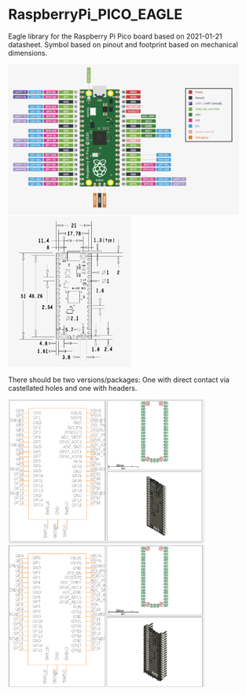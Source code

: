 # RaspberryPi_PICO_EAGLE

Eagle library for the Raspberry Pi Pico board based on 2021-01-21 datasheet. 
Symbol based on pinout and footprint based on mechanical dimensions.

<img src="https://github.com/ipaid2win/RaspberryPi_PICO_EAGLE/blob/main/Images/Pico_Pinout.png" width="470">  <img src="https://github.com/ipaid2win/RaspberryPi_PICO_EAGLE/blob/main/Images/Pico_Dimensions.png" width="250"> 


There should be two versions/packages: One with direct contact via castellated holes and one with headers.

<img src="https://github.com/ipaid2win/RaspberryPi_PICO_EAGLE/blob/main/Images/Pico_LIB.png" width="400">  <img src="https://github.com/ipaid2win/RaspberryPi_PICO_EAGLE/blob/main/Images/Pico_LIB_Header.png" width="400"> 


